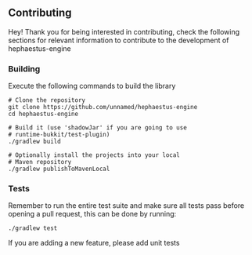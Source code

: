 ## Contributing

Hey! Thank you for being interested in contributing, check the following sections
for relevant information to contribute to the development of hephaestus-engine


### Building

Execute the following commands to build the library

```shell
# Clone the repository
git clone https://github.com/unnamed/hephaestus-engine
cd hephaestus-engine

# Build it (use 'shadowJar' if you are going to use 
# runtime-bukkit/test-plugin)
./gradlew build

# Optionally install the projects into your local
# Maven repository
./gradlew publishToMavenLocal
```


### Tests

Remember to run the entire test suite and make sure all tests pass before opening a
pull request, this can be done by running:

```shell
./gradlew test
```

If you are adding a new feature, please add unit tests
